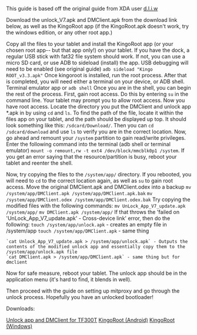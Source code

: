 

This guide is based off the original guide from XDA user [d.l.i.w](https://forum.xda-developers.com/m/d-l-i-w.11054847/)

Download the unlock_V7.apk and DMClient.apk from the download link below, as well as the KingoRoot app (if the KingoRoot.apk doesn't work, try the windows edition, or any other root app.)

Copy all the files to your tablet and install the KingoRoot app (or your chosen root app-- but that app only!) on your tablet. If you have the dock, a regular USB stick with fat32 file system should work. If not, you can use a micro SD card, or use ADB to sideload (install) the app. USB debugging will need to be enabled (see original guide)
    `adb sideload "Kingo ROOT_v3.3.apk"`
Once kingoroot is installed, run the root process.
After that is completed, you will need either a terminal on your device, or ADB shell. 
    Terminal emulator app
or
    `adb shell`
Once you are in the shell, you can begin the rest of the process. First, gain root access. Do this by entering `su` in the command line. Your tablet may prompt you to allow root access.
Now you have root access. Locate the directory you put the DMClient and unlock app *.apk in by using `cd` and `ls`. To find the path of the file, locate it within the files app on your tablet, and the path should be displayed up top. It should look something like this: `/sdcard/Download/`. Then you can `cd /sdcard/download` and use `ls` to verify you are in the correct location.
Now, go ahead and remount your `/system` partition to gain read/write privileges. Enter the following command into the terminal (adb shell or terminal emulator) `mount -o remount,rw -t ext4 /dev/block/mmcblk0p1 /system`. If you get an error saying that the resource/partition is busy, reboot your tablet and reenter the shell. 

Now, try copying the files to the `/system/app/` directory. If you rebooted, you will need to `cd` to the correct location again, as well as `su` to gain root access.
Move the original DMClient.apk and DMClient.odex into a backup
    `mv /system/app/DMClient.apk /system/app/DMClient.apk.bak`
    `mv /system/app/DMClient.odex /system/app/DMClient.odex.bak`
Try copying the modified files with the following commands:
    `mv UnLock_App_V7_update.apk /system/app/`
    `mv DMClient.apk /system/app/`
If that throws the 'failed on 'UnLock_App_V7_update.apk' - Cross-device link' error, then do the following:
    `touch /system/app/unlock.apk` - creates an empty file in /system/app
    `touch /system/app/DMClient.apk` - same thing

    `cat Unlock_App_V7_update.apk > /system/app/unlock.apk` - Outputs the contents of the modified unlock app and essentially copy them to the /system/app/unlock.apk file
    `cat DMClient.apk > /system/app/DMClient.apk` - same thing but for dmclient

Now for safe measure, reboot your tablet. The unlock app should be in the application menu (it's hard to find, it blends in well).

Then proceed with the guide on setting up mitproxy and go through the unlock process. Hopefully you have an unlocked bootloader!
    

Downloads:

[Unlock app and DMClient for TF300T](https://github.com/TheRealGramdalf/xda-archive/tree/main/Asus/Transformer%20Pad/TF700T/resources)
[KingoRoot (Android)](https://github.com/TheRealGramdalf/xda-archive/blob/main/Asus/Transformer%20Pad/TF300t/resources/Kingo%20ROOT_v3.3.apk)
[KingoRoot (Windows)](https://github.com/TheRealGramdalf/xda-archive/blob/main/Asus/Transformer%20Pad/TF300t/resources/KingoRoot_TF300T.exe)